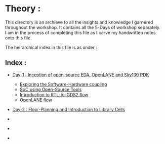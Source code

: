 # Theory :

This directory is an archieve to all the insights and knowledge I garnered throughout the workshop. It contains all the 5-Days of workshop separately. I am in the process of completing this file as I carve my handwritten notes onto this file. <br/>

The heirarchical index in this file is as under :

## Index : 
- [Day-1 : Inception of open-source EDA, OpenLANE and Sky130 PDK](Day1.md)
  
    - [Exploring the Software-Hardware coupling](Day1.md/#hw-sw)
    - [SoC using Open-Source Tools](Day1.md/#soc_os)
    - [Introduction to RTL-to-GDS2 flow](Day1.md/#rtl_gds2)
    - [OpenLANE flow](Day1.md/#ol_flow)
    
- [Day-2 : Floor-Planning and Introduction to Library Cells](Day2.md)
- [](#day3)
- [](#day4)
- [](#day5)
